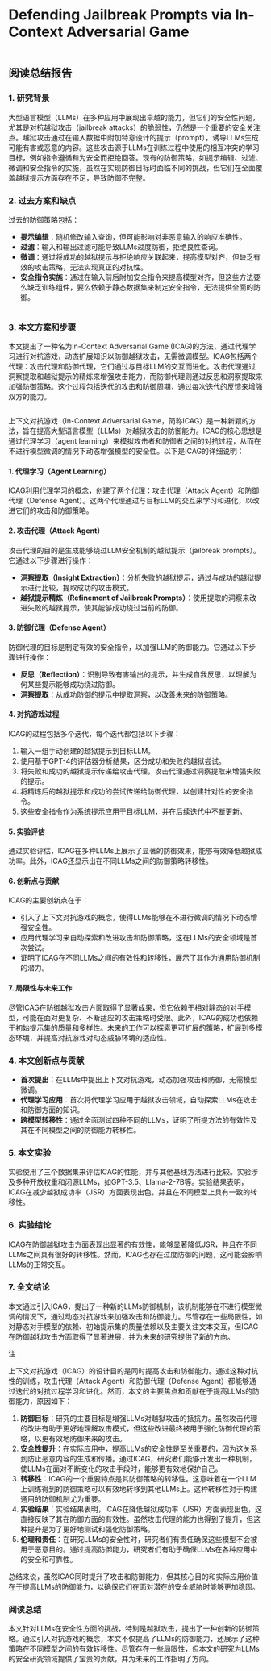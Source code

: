# Defending Jailbreak Prompts via In-Context Adversarial Game

<figure><img src="../.gitbook/assets/image (3) (1) (1) (1) (1) (1) (1) (1) (1) (1) (1) (1) (1) (1) (1) (1) (1) (1) (1) (1) (1) (1) (1) (1) (1) (1) (1) (1) (1) (1) (1) (1) (1) (1) (1) (1) (1) (1) (1) (1) (1) (1) (1) (1) (1) (1).png" alt=""><figcaption></figcaption></figure>

## 阅读总结报告

### 1. 研究背景

大型语言模型（LLMs）在多种应用中展现出卓越的能力，但它们的安全性问题，尤其是对抗越狱攻击（jailbreak attacks）的脆弱性，仍然是一个重要的安全关注点。越狱攻击通过在输入数据中附加特意设计的提示（prompt），诱导LLMs生成可能有害或恶意的内容。这些攻击源于LLMs在训练过程中使用的相互冲突的学习目标，例如指令遵循和为安全而拒绝回答。现有的防御策略，如提示编辑、过滤、微调和安全指令的实施，虽然在实现防御目标时面临不同的挑战，但它们在全面覆盖越狱提示方面存在不足，导致防御不完整。

### 2. 过去方案和缺点

过去的防御策略包括：

* **提示编辑**：随机修改输入查询，但可能影响对非恶意输入的响应准确性。
* **过滤**：输入和输出过滤可能导致LLMs过度防御，拒绝良性查询。
* **微调**：通过将成功的越狱提示与拒绝响应关联起来，提高模型对齐，但缺乏有效的攻击策略，无法实现真正的对抗性。
* **安全指令实施**：通过在输入前后附加安全指令来提高模型对齐，但这些方法要么缺乏训练组件，要么依赖于静态数据集来制定安全指令，无法提供全面的防御。

<figure><img src="../.gitbook/assets/image (1) (1) (1) (1) (1) (1) (1) (1) (1) (1) (1) (1) (1) (1) (1) (1) (1) (1) (1) (1) (1) (1) (1) (1) (1) (1) (1) (1) (1) (1) (1) (1) (1) (1) (1) (1) (1) (1) (1) (1) (1) (1) (1) (1) (1) (1) (1) (1) (1) (1) (1) (1) (1) (1) (1) (1).png" alt=""><figcaption></figcaption></figure>

### 3. 本文方案和步骤

本文提出了一种名为In-Context Adversarial Game (ICAG)的方法，通过代理学习进行对抗游戏，动态扩展知识以防御越狱攻击，无需微调模型。ICAG包括两个代理：攻击代理和防御代理，它们通过与目标LLM的交互而进化。攻击代理通过洞察提取和越狱提示的精炼来增强攻击能力，而防御代理则通过反思和洞察提取来加强防御策略。这个过程包括迭代的攻击和防御周期，通过每次迭代的反馈来增强双方的能力。

<figure><img src="../.gitbook/assets/image (2) (1) (1) (1) (1) (1) (1) (1) (1) (1) (1) (1) (1) (1) (1) (1) (1) (1) (1) (1) (1) (1) (1) (1) (1) (1) (1) (1) (1) (1) (1) (1) (1) (1) (1) (1) (1) (1) (1) (1) (1) (1) (1) (1) (1) (1) (1) (1) (1) (1) (1) (1) (1) (1) (1).png" alt=""><figcaption></figcaption></figure>

上下文对抗游戏（In-Context Adversarial Game，简称ICAG）是一种新颖的方法，旨在提高大型语言模型（LLMs）对越狱攻击的防御能力。ICAG的核心思想是通过代理学习（agent learning）来模拟攻击者和防御者之间的对抗过程，从而在不进行模型微调的情况下动态增强模型的安全性。以下是ICAG的详细说明：

#### 1. 代理学习（Agent Learning）

ICAG利用代理学习的概念，创建了两个代理：攻击代理（Attack Agent）和防御代理（Defense Agent）。这两个代理通过与目标LLM的交互来学习和进化，以改进它们的攻击和防御策略。

#### 2. 攻击代理（Attack Agent）

攻击代理的目的是生成能够绕过LLM安全机制的越狱提示（jailbreak prompts）。它通过以下步骤进行操作：

* **洞察提取（Insight Extraction）**：分析失败的越狱提示，通过与成功的越狱提示进行比较，提取成功的攻击模式。
* **越狱提示精炼（Refinement of Jailbreak Prompts）**：使用提取的洞察来改进失败的越狱提示，使其能够成功绕过当前的防御。

#### 3. 防御代理（Defense Agent）

防御代理的目标是制定有效的安全指令，以加强LLM的防御能力。它通过以下步骤进行操作：

* **反思（Reflection）**：识别导致有害输出的提示，并生成自我反思，以理解为何某些提示能够成功绕过防御。
* **洞察提取**：从成功防御的提示中提取洞察，以改善未来的防御策略。

#### 4. 对抗游戏过程

ICAG的过程包括多个迭代，每个迭代都包括以下步骤：

1. 输入一组手动创建的越狱提示到目标LLM。
2. 使用基于GPT-4的评估器分析结果，区分成功和失败的越狱尝试。
3. 将失败和成功的越狱提示传递给攻击代理，攻击代理通过洞察提取来增强失败的提示。
4. 将精炼后的越狱提示和成功的尝试传递给防御代理，以创建针对性的安全指令。
5. 这些安全指令作为系统提示应用于目标LLM，并在后续迭代中不断更新。

#### 5. 实验评估

通过实验评估，ICAG在多种LLMs上展示了显著的防御效果，能够有效降低越狱成功率。此外，ICAG还显示出在不同LLMs之间的防御策略转移性。

#### 6. 创新点与贡献

ICAG的主要创新点在于：

* 引入了上下文对抗游戏的概念，使得LLMs能够在不进行微调的情况下动态增强安全性。
* 应用代理学习来自动探索和改进攻击和防御策略，这在LLMs的安全领域是首次尝试。
* 证明了ICAG在不同LLMs之间的有效性和转移性，展示了其作为通用防御机制的潜力。

#### 7. 局限性与未来工作

尽管ICAG在防御越狱攻击方面取得了显著成果，但它依赖于相对静态的对手模型，可能在面对更复杂、不断适应的攻击策略时受限。此外，ICAG的成功也依赖于初始提示集的质量和多样性。未来的工作可以探索更可扩展的策略，扩展到多模态环境，并提高对抗游戏对动态威胁环境的适应性。





### 4. 本文创新点与贡献

* **首次提出**：在LLMs中提出上下文对抗游戏，动态加强攻击和防御，无需模型微调。
* **代理学习应用**：首次将代理学习应用于越狱攻击领域，自动探索LLMs在攻击和防御方面的知识。
* **跨模型转移性**：通过全面测试四种不同的LLMs，证明了所提方法的有效性及其在不同模型之间的防御能力转移性。

### 5. 本文实验

实验使用了三个数据集来评估ICAG的性能，并与其他基线方法进行比较。实验涉及多种开放权重和闭源LLMs，如GPT-3.5、Llama-2-7B等。实验结果表明，ICAG在减少越狱成功率（JSR）方面表现出色，并且在不同模型上具有一致的转移性。

### 6. 实验结论

ICAG在防御越狱攻击方面表现出显著的有效性，能够显著降低JSR，并且在不同LLMs之间具有很好的转移性。然而，ICAG也存在过度防御的问题，这可能会影响LLMs的正常交互。

### 7. 全文结论

本文通过引入ICAG，提出了一种新的LLMs防御机制，该机制能够在不进行模型微调的情况下，通过动态对抗游戏来加强攻击和防御能力。尽管存在一些局限性，如对静态对手模型的依赖、初始提示集的质量依赖以及主要关注文本交互，但ICAG在防御越狱攻击方面取得了显著进展，并为未来的研究提供了新的方向。



注：

上下文对抗游戏（ICAG）的设计目的是同时提高攻击和防御能力。通过这种对抗性的训练，攻击代理（Attack Agent）和防御代理（Defense Agent）都能够通过迭代的对抗过程学习和进化。然而，本文的主要焦点和贡献在于提高LLMs的防御能力，原因如下：

1. **防御目标**：研究的主要目标是增强LLMs对越狱攻击的抵抗力。虽然攻击代理的改进有助于更好地理解攻击模式，但这些改进最终被用于强化防御代理的策略，以更有效地防御未来的攻击。
2. **安全性提升**：在实际应用中，提高LLMs的安全性是至关重要的，因为这关系到防止恶意内容的生成和传播。通过ICAG，研究者们能够开发出一种机制，使LLMs在面对不断变化的攻击手段时，能够更有效地保护自己。
3. **转移性**：ICAG的一个重要特点是其防御策略的转移性。这意味着在一个LLM上训练得到的防御策略可以有效地转移到其他LLMs上。这种转移性对于构建通用的防御机制尤为重要。
4. **实验结果**：实验结果表明，ICAG在降低越狱成功率（JSR）方面表现出色，这直接反映了其在防御方面的有效性。虽然攻击代理的能力也得到了提升，但这种提升是为了更好地测试和强化防御策略。
5. **伦理和责任**：在研究LLMs的安全性时，研究者们有责任确保这些模型不会被用于恶意目的。通过提高防御能力，研究者们有助于确保LLMs在各种应用中的安全和可靠性。

总结来说，虽然ICAG同时提升了攻击和防御能力，但其核心目的和实际应用价值在于提高LLMs的防御能力，以确保它们在面对潜在的安全威胁时能够更加稳固。





### 阅读总结

本文针对LLMs在安全性方面的挑战，特别是越狱攻击，提出了一种创新的防御策略。通过引入对抗游戏的概念，本文不仅提高了LLMs的防御能力，还展示了这种策略在不同模型之间的有效转移性。尽管存在一些局限性，但本文的研究为LLMs的安全研究领域提供了宝贵的贡献，并为未来的工作指明了方向。

